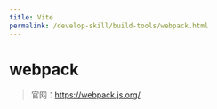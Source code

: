 ```yaml
---
title: Vite
permalink: /develop-skill/build-tools/webpack.html
---
```


# webpack

> 官网：<https://webpack.js.org/>
